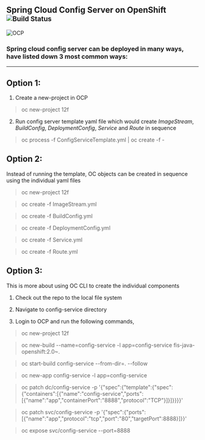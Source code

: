 Spring Cloud Config Server on OpenShift <sup>![Build Status](https://travis-ci.org/srinivasa-vasu/openshift-12f.svg?branch=master)</sup>
-----------------------------------------
![OCP](https://blog.openshift.com/wp-content/uploads/Logotype_RH_OpenShiftContainerPlatform_wLogo_CMYK_Black-1024x263.jpg "OCP")

### Spring cloud config server can be deployed in many ways, have listed down 3 most common ways:
***

## Option 1: 

1. Create a new-project in OCP

> oc new-project 12f

2. Run config server template yaml file which would create *ImageStream*, *BuildConfig*, *DeploymentConfig*, *Service* and *Route* in sequence

> oc process -f ConfigServiceTemplate.yml | oc create -f -

## Option 2:

Instead of running the template, OC objects can be created in sequence using the individual yaml files

> oc new-project 12f

> oc create -f ImageStream.yml

> oc create -f BuildConfig.yml

> oc create -f DeploymentConfig.yml

> oc create -f Service.yml

> oc create -f Route.yml

## Option 3:

This is more about using OC CLI to create the individual components

1. Check out the repo to the local file system

2. Navigate to config-service directory

3. Login to OCP and run the following commands,

> oc new-project 12f

> oc new-build --name=config-service -l app=config-service fis-java-openshift:2.0~.

> oc start-build config-service --from-dir=. --follow

> oc new-app config-service -l app=config-service

> oc patch dc/config-service -p '{"spec":{"template":{"spec":{"containers":[{"name":"config-service","ports":[{"name":"app","containerPort":"8888","protocol":"TCP"}]}]}}}}'

> oc patch svc/config-service -p '{"spec":{"ports":[{"name":"app","protocol":"tcp","port":"80","targetPort":8888}]}}'

> oc expose svc/config-service --port=8888

